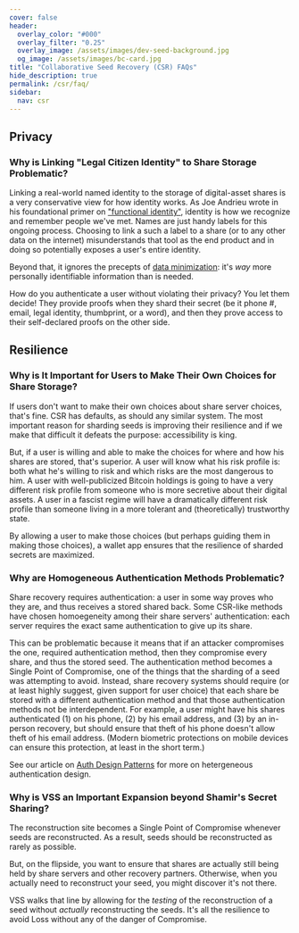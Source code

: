 ```yaml
---
cover: false
header:
  overlay_color: "#000"
  overlay_filter: "0.25"
  overlay_image: /assets/images/dev-seed-background.jpg
  og_image: /assets/images/bc-card.jpg
title: "Collaborative Seed Recovery (CSR) FAQs"
hide_description: true
permalink: /csr/faq/
sidebar:
  nav: csr
---
```


## Privacy

### Why is Linking "Legal Citizen Identity" to Share Storage Problematic?

Linking a real-world named identity to the storage of digital-asset shares is a very conservative view for how identity works. As 
Joe Andrieu wrote in his foundational primer on ["functional identity"](https://github.com/WebOfTrustInfo/rwot12-cologne/blob/main/advance-readings/functional-identity-primer.md), identity is how we recognize and remember people we've met. Names are just handy labels for this ongoing process. Choosing to link a such a label to a share (or to any other data on the internet) misunderstands that tool as the end product and in doing so potentially exposes a user's entire identity. 

Beyond that, it ignores the precepts of [data minimization](https://www.blockchaincommons.com/musings/musings-data-minimization/): it's _way_ more personally identifiable information than is needed.

How do you authenticate a user without violating their privacy? You let them decide! They provide proofs when they shard their secret (be it phone #, email, legal identity, thumbprint, or a word), and then they prove access to their self-declared proofs on the other side.

## Resilience

### Why is It Important for Users to Make Their Own Choices for Share Storage?

If users don't want to make their own choices about share server choices, that's fine. CSR has defaults, as should any similar system. The most important reason for sharding seeds is improving their resilience and if we make that difficult it defeats the purpose: accessibility is king.

But, if a user is willing and able to make the choices for where and how his shares are stored, that's superior. A user will know what his risk profile is: both what he's willing to risk and which risks are the most dangerous to him. A user with well-publicized Bitcoin holdings is going to have a very different risk profile from someone who is more secretive about their digital assets. A user in a fascist regime will have a dramatically different risk profile than someone living in a more tolerant and (theoretically) trustworthy state.

By allowing a user to make those choices (but perhaps guiding them in making those choices), a wallet app ensures that the resilience of sharded secrets are maximized.

### Why are Homogeneous Authentication Methods Problematic?

Share recovery requires authentication: a user in some way proves who they are, and thus receives a stored shared back. Some CSR-like methods have chosen homoegeneity among their share servers' authentication: each server requires the exact same authentication to give up its share.

This can be problematic because it means that if an attacker compromises the one, required authentication method, then they compromise every share, and thus the stored seed. The authentication method becomes a Single Point of Compromise, one of the things that the sharding of a seed was attempting to avoid. Instead, share recovery systems should require (or at least highly suggest, given support for user choice) that each share be stored with a different authentication method and that those authentication methods not be interdependent. For example, a user might have his shares authenticated (1) on his phone, (2) by his email address, and (3) by an in-person recovery, but should ensure that theft of his phone doesn't allow theft of his email address. (Modern biometric protections on mobile devices can ensure this protection, at least in the short term.)

See our article on [Auth Design Patterns](https://developer.blockchaincommons.com/architecture/patterns/auth/) for more on hetergeneous authentication design.

### Why is VSS an Important Expansion beyond Shamir's Secret Sharing?

The reconstruction site becomes a Single Point of Compromise whenever seeds are reconstructed. As a result, seeds should be reconstructed as rarely as possible.

But, on the flipside, you want to ensure that shares are actually still being held by share servers and other recovery partners. Otherwise, when you actually need to reconstruct your seed, you might discover it's not there.

VSS walks that line by allowing for the _testing_ of the reconstruction of a seed without _actually_ reconstructing the seeds. It's all the resilience to avoid Loss without any of the danger of Compromise.
